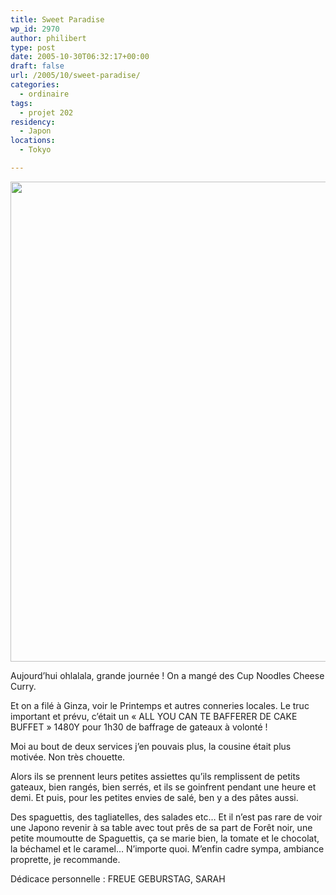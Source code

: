 ```yaml
---
title: Sweet Paradise
wp_id: 2970
author: philibert
type: post
date: 2005-10-30T06:32:17+00:00
draft: false
url: /2005/10/sweet-paradise/
categories:
  - ordinaire
tags:
  - projet 202
residency:
  - Japon
locations:
  - Tokyo

---
```

[<img src="/uploads/2012/09/370679651895.jpeg" alt="" title="370679651895" width="1024" height="768" class="alignnone size-full wp-image-2971" srcset="/uploads/2012/09/370679651895.jpeg 1024w, /uploads/2012/09/370679651895-300x225.jpeg 300w, /uploads/2012/09/370679651895-263x197.jpeg 263w, /uploads/2012/09/370679651895-650x487.jpeg 650w" sizes="(max-width: 1024px) 100vw, 1024px" />][1]

Aujourd&rsquo;hui ohlalala, grande journée ! On a mangé des Cup Noodles Cheese Curry. 

Et on a filé à Ginza, voir le Printemps et autres conneries locales. Le truc important et prévu, c&rsquo;était un « ALL YOU CAN TE BAFFERER DE CAKE BUFFET » 1480Y pour 1h30 de baffrage de gateaux à volonté ! 

Moi au bout de deux services j&rsquo;en pouvais plus, la cousine était plus motivée. Non très chouette.

Alors ils se prennent leurs petites assiettes qu&rsquo;ils remplissent de petits gateaux, bien rangés, bien serrés, et ils se goinfrent pendant une heure et demi. Et puis, pour les petites envies de salé, ben y a des pâtes aussi.
  
Des spaguettis, des tagliatelles, des salades etc&#8230; Et il n&rsquo;est pas rare de voir une Japono revenir à sa table avec tout prês de sa part de Forêt noir, une petite moumoutte de Spaguettis, ça se marie bien, la tomate et le chocolat, la béchamel et le caramel&#8230; N&rsquo;importe quoi. M&rsquo;enfin cadre sympa, ambiance proprette, je recommande.

Dédicace personnelle : FREUE GEBURSTAG, SARAH

 [1]: /uploads/2012/09/370679651895.jpeg